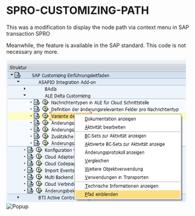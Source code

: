 # SPRO-CUSTOMIZING-PATH
This was a modification to display the node path via context menu in SAP transaction SPRO

Meanwhile, the feature is available in the SAP standard. This code is not necessary any more. 

![Context Menu](https://github.com/rplantiko/SPRO-CUSTOMIZING-PATH/blob/master/images/context-menu.png)
![Popup](https://github.com/rplantiko/SPRO-CUSTOMIZING-PATH/blob/master/images/popup.png)
